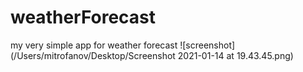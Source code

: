 # weatherForecast
my very simple app for weather forecast
![screenshot](/Users/mitrofanov/Desktop/Screenshot 2021-01-14 at 19.43.45.png)
